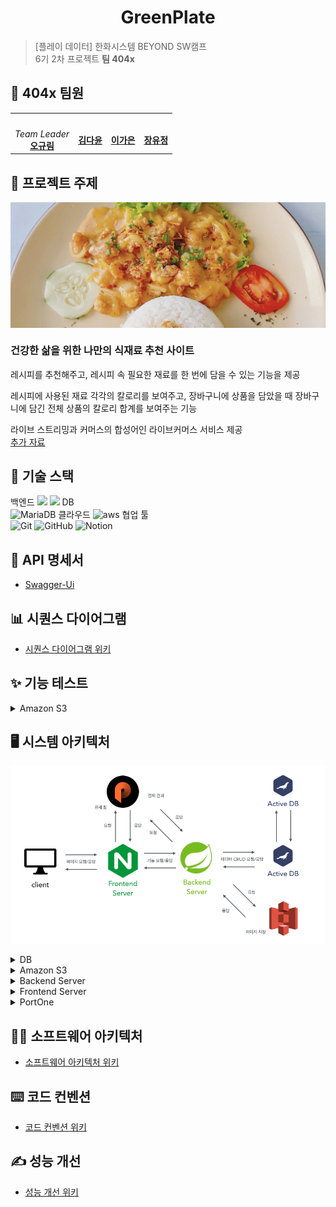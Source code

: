 <h1 align="center">GreenPlate</h1>


> [플레이 데이터] 한화시스템 BEYOND SW캠프  
> 6기 2차 프로젝트 **팀 404x**
## 🤚 404x 팀원
<table>
 <tr>
    <td align="center"><a href="https://github.com/ohgyulim"><img src="https://avatars.githubusercontent.com/ohgyulim" width="150px;" alt=""></td>
    <td align="center"><a href="https://github.com/dyun23"><img src="https://avatars.githubusercontent.com/dyun23" width="150px;" alt=""></td>
    <td align="center"><a href="https://github.com/lrkdms125"><img src="https://avatars.githubusercontent.com/dlrkdms125" width="150px;" alt=""></td>
    <td align="center"><a href="https://github.com/winter0123"><img src="https://avatars.githubusercontent.com/winter0123" width="150px;" alt=""></td>
  </tr>
  <tr>
    <td align="center"><i>Team Leader</i><br><a href="https://github.com/ohgyulim"><b>오규림</b></td>
    <td align="center"><a href="https://github.com/dyun23"><b>김다윤</b></td>
    <td align="center"><a href="https://github.com/dlrkdms125"><b>이가은</b></td>
    <td align="center"><a href="https://github.com/winter0123"><b>장유정</b></td>
  </tr>
  </table>

## 📌 프로젝트 주제 
<div align="center">
   <img src="./img/greenplate.jpg" align="center"/>
</div> 

### 건강한 삶을 위한 나만의 식재료 추천 사이트 
레시피를 추천해주고, 레시피 속 필요한 재료를 한 번에 담을 수 있는 기능을 제공

레시피에 사용된 재료 각각의 칼로리를 보여주고, 장바구니에 상품을 담았을 때 장바구니에 담긴 전체 상품의 칼로리 합계를 보여주는 기능 

라이브 스트리밍과 커머스의 합성어인 라이브커머스 서비스 제공  
[추가 자료](https://github.com/beyond-sw-camp/be06-1st-404x-GreenPlate/wiki/%ED%94%84%EB%A1%9C%EC%A0%9D%ED%8A%B8-%EA%B0%9C%EC%9A%94)

## 🔧 기술 스택
백엔드
![](https://img.shields.io/badge/Spring-6DB33F?style=for-the-badge&logo=spring&logoColor=white) ![](https://img.shields.io/badge/Spring_Security-6DB33F?style=for-the-badge&logo=Spring-Security&logoColor=white)
DB  
![MariaDB](https://img.shields.io/badge/MariaDB-003545?style=for-the-badge&logo=mariadb&logoColor=white) 
클라우드 
![aws](https://img.shields.io/badge/Amazon_AWS_s3-FF9900?style=for-the-badge&logo=amazonaws&logoColor=white)
협업 툴  
![Git](https://img.shields.io/badge/git-%23F05033.svg?style=for-the-badge&logo=git&logoColor=white) ![GitHub](https://img.shields.io/badge/github-%23121011.svg?style=for-the-badge&logo=github&logoColor=white) ![Notion](https://img.shields.io/badge/Notion-%23000000.svg?style=for-the-badge&logo=notion&logoColor=white)  

## 📄 API 명세서
- [Swagger-Ui]()

## 📊 시퀀스 다이어그램
- [시퀀스 다이어그램 위키](https://github.com/beyond-sw-camp/be06-2nd-404x-GreenPlate.wiki.git)

## ✨ 기능 테스트
<details>
<summary> Amazon S3 </summary>
</details>

## 🖥️ 시스템 아키텍처
![](./img/system.png)
<details>
<summary>DB</summary>

- 이커머스의 빠른 응답속도는 긍정적인 사용자 경험을 제공할 수 있다고 생각했고, 빠른 응답속도를 위한 부하 분산이 가능하도록 Active - Active 구성을 하였습니다.
- 또한 Active - Active 구성으로 **두 서버는 항상 동일한 데이터를 유지하기** 때문에 에러가 발생했을 시 빠르게 대처할 수 있습니다.
</details>
<details>
<summary> Amazon S3 </summary>

- 상품의 썸네일, 상세 이미지 등 상품과 관련된 이미지를 저장하기 위해 S3를 사용하였습니다.
</details>
<details>
<summary> Backend Server </summary>

- 레시피 *전시/등록/좋아요/리뷰*, 상품 *전시/구매/등록/좋아요/리뷰*, 라이브커머스 등 저희가 제공하고자 하는 서비스는 매우 많습니다. 모놀리식으로 서버를 구성하여 빠르게 개발을 끝내고 추후 부하가 발생하면 부하가 발생하는 기능 별로 서버를 분리하고자 합니다.
</details>
<details>
<summary> Frontend Server </summary>

- 외부 API의 웹 페이지를 요청하기 위해 사용했습니다.
</details>
<details>
<summary> PortOne </summary>

- 상품 결제를 위해 PG사의 결제 대행 서비스 중 하나인 PortOne을 사용하였습니다.
</details>

## 👩‍💻 소프트웨어 아키텍처
- [소프트웨어 아키텍처 위키]()

## ⌨️  코드 컨벤션
- [코드 컨벤션 위키]("https://github.com/beyond-sw-camp/be06-2nd-404x-GreenPlate.wiki.git")

## ✍️ 성능 개선
- [성능 개선 위키]()